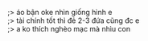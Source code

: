 ;> áo bận oke nhìn giống hình e<br>
;> tài chính tốt thì đẻ 2-3 đứa cũng đc e<br>
;> a ko thích nghèo mạc mà nhìu con
